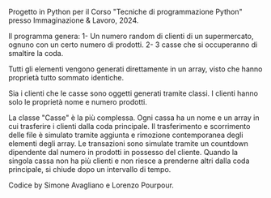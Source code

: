 Progetto in Python per il Corso "Tecniche di programmazione Python" presso Immaginazione & Lavoro, 2024.

Il programma genera: 
1- Un numero random di clienti di un supermercato, ognuno con un certo numero di prodotti.
2- 3 casse che si occuperanno di smaltire la coda.

Tutti gli elementi vengono generati direttamente in un array, visto che hanno proprietà tutto sommato identiche.

Sia i clienti che le casse sono oggetti generati tramite classi.
I clienti hanno solo le proprietà nome e numero prodotti.

La classe "Casse" è la più complessa.
Ogni cassa ha un nome e un array in cui trasferire i clienti dalla coda principale.
Il trasferimento e scorrimento delle file è simulato tramite aggiunta e rimozione contemporanea degli elementi degli array.
Le transazioni sono simulate tramite un countdown dipendente dal numero in prodotti in possesso del cliente.
Quando la singola cassa non ha più clienti e non riesce a prenderne altri dalla coda principale, si chiude dopo un intervallo di tempo.

Codice by Simone Avagliano e Lorenzo Pourpour.
